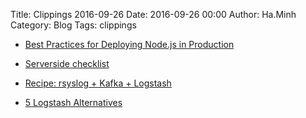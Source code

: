 Title: Clippings 2016-09-26
Date: 2016-09-26 00:00
Author: Ha.Minh
Category: Blog
Tags: clippings

* [Best Practices for Deploying Node.js in Production](https://strongloop.com/strongblog/node-js-deploy-production-best-practice/)

* [Serverside checklist](https://github.com/mr-mig/going-to-production/blob/master/serverside-checklist.md)

* [Recipe: rsyslog + Kafka + Logstash](https://sematext.com/blog/2015/10/06/recipe-rsyslog-apache-kafka-logstash/)

* [5 Logstash Alternatives](https://sematext.com/blog/2016/09/13/logstash-alternatives/)
